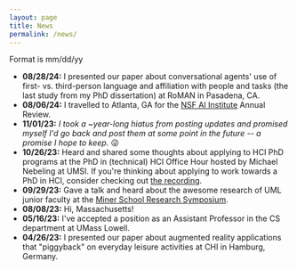 ```yaml
---
layout: page
title: News
permalink: /news/
---
```


Format is mm/dd/yy
- **08/28/24:** I presented our paper about conversational agents' use of first- vs. third-person language and affiliation with people and tasks (the last study from my PhD dissertation) at RoMAN in Pasadena, CA.
- **08/06/24:** I travelled to Atlanta, GA for the [NSF AI Institute](https://ai-caring.org/) Annual Review.
- **11/01/23:** _I took a ~year-long hiatus from posting updates and promised myself I'd go back and post them at some point in the future -- a promise I hope to keep._ 😜
- **10/26/23:** Heard and shared some thoughts about applying to HCI PhD programs at the PhD in (technical) HCI Office Hour hosted by Michael Nebeling at UMSI. If you're thinking about applying to work towards a PhD in HCI, consider checking out [the recording](https://www.youtube.com/watch?v=aWWTKKshM-0&t=1s).
- **09/29/23:** Gave a talk and heard about the awesome research of UML junior faculty at the [Miner School Research Symposium](https://sites.google.com/view/uml-miner-school-symp-2023).
- **08/08/23:** Hi, Massachusetts!
- **05/16/23:** I've accepted a position as an Assistant Professor in the CS department at UMass Lowell.
- **04/26/23:** I presented our paper about augmented reality applications that "piggyback" on everyday leisure activities at CHI in Hamburg, Germany.
